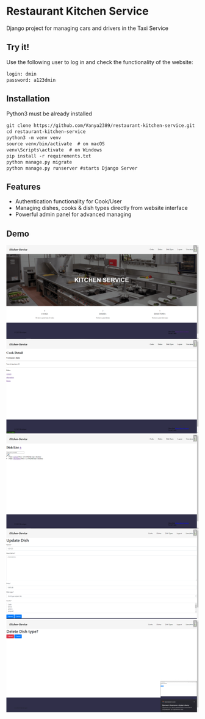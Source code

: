 # Restaurant Kitchen Service

Django project for managing cars and drivers in the Taxi Service

## Try it!

Use the following user to log in and check the functionality of the website: 

```shell
login: dmin
password: a123dmin
```

## Installation 

Python3 must be already installed

```shell
git clone https://github.com/Vanya2389/restaurant-kitchen-service.git
cd restaurant-kitchen-service
python3 -m venv venv
source venv/bin/activate  # on macOS
venv\Scripts\activate  # on Windows 
pip install -r requirements.txt
python manage.py migrate
python manage.py runserver #starts Django Server
```

## Features

* Authentication functionality for Cook/User
* Managing dishes, cooks & dish types directly from website interface
* Powerful admin panel for advanced managing

## Demo

![Website Interface](demo/home.png)
![Website Interface](demo/cook.png)
![Website Interface](demo/dish_list.png)
![Website Interface](demo/dish_update.png)
![Website Interface](demo/dish_delete.png)
